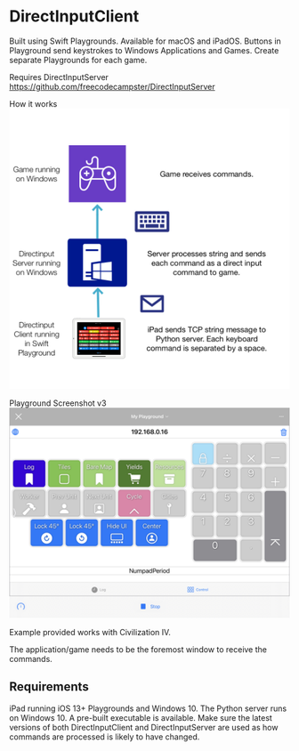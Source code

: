 # DirectInputClient

 Built using Swift Playgrounds. Available for macOS and iPadOS.
 Buttons in Playground send keystrokes to Windows Applications and Games. Create separate Playgrounds for each game. 
 
 Requires DirectInputServer https://github.com/freecodecampster/DirectInputServer
 
 How it works
 ![How it works](https://github.com/freecodecampster/DirectInputServer/blob/master/images/DI.jpeg)
 
 Playground Screenshot v3
![Playground Screenshot](https://github.com/freecodecampster/DirectInputClient/blob/master/Playgroundv3.jpeg)

Example provided works with Civilization IV.

 The application/game needs to be the foremost window to receive the commands.

## Requirements

iPad running iOS 13+ Playgrounds and Windows 10. The Python server runs on Windows 10. A pre-built executable is available. Make sure the latest versions of both DirectInputClient and DirectInputServer are used as how commands are processed is likely to have changed.
